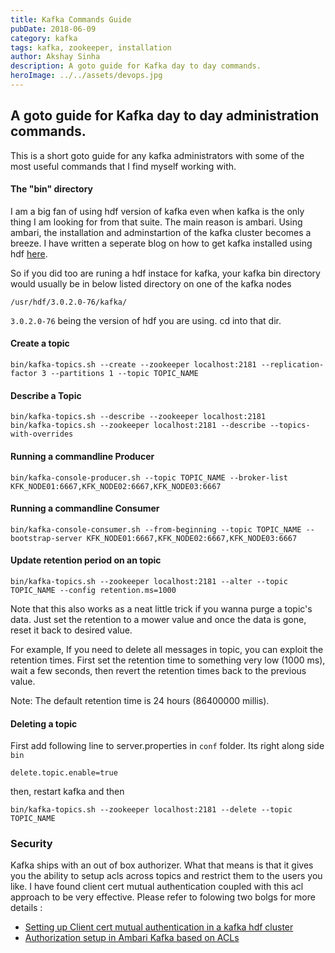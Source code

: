 ```yaml
---
title: Kafka Commands Guide
pubDate: 2018-06-09
category: kafka
tags: kafka, zookeeper, installation
author: Akshay Sinha
description: A goto guide for Kafka day to day commands.
heroImage: ../../assets/devops.jpg
---
```


## A goto guide for Kafka day to day administration commands.

This is a short goto guide for any kafka administrators with some of the most useful commands that I find myself working with.

#### The "bin" directory

I am a big fan of using hdf version of kafka even when kafka is the only thing I am looking for from that suite. The main reason is ambari. Using ambari, the installation and adminstartion of the kafka cluster becomes a breeze. I have written a seperate blog on how to get kafka installed using hdf [here](https://akshaysin.github.io/hdf-kafka.html#.Wxwn9IpKhPY).

So if you did too are runing a hdf instace for kafka, your kafka bin directory would usually be in below listed directory on one of the kafka nodes

	/usr/hdf/3.0.2.0-76/kafka/

`3.0.2.0-76` being the version of hdf you are using. cd into that dir.

#### Create a topic

	bin/kafka-topics.sh --create --zookeeper localhost:2181 --replication-factor 3 --partitions 1 --topic TOPIC_NAME

#### Describe a Topic

	bin/kafka-topics.sh --describe --zookeeper localhost:2181
	bin/kafka-topics.sh --zookeeper localhost:2181 --describe --topics-with-overrides

#### Running a commandline Producer

	bin/kafka-console-producer.sh --topic TOPIC_NAME --broker-list KFK_NODE01:6667,KFK_NODE02:6667,KFK_NODE03:6667

#### Running a commandline Consumer

	bin/kafka-console-consumer.sh --from-beginning --topic TOPIC_NAME --bootstrap-server KFK_NODE01:6667,KFK_NODE02:6667,KFK_NODE03:6667

#### Update retention period on an topic

	bin/kafka-topics.sh --zookeeper localhost:2181 --alter --topic TOPIC_NAME --config retention.ms=1000

Note that this also works as a neat little trick if you wanna purge a topic's data. Just set the retention to a mower value and once the data is gone, reset it back to desired value.

For example, If you need to delete all messages in topic, you can exploit the retention times. First set the retention time to something very low (1000 ms), wait a few seconds, then revert the retention times back to the previous value.

Note: The default retention time is 24 hours (86400000 millis).

#### Deleting a topic

First add following line to server.properties in `conf` folder. Its right along side `bin`

	delete.topic.enable=true

then, restart kafka and then

	bin/kafka-topics.sh --zookeeper localhost:2181 --delete --topic TOPIC_NAME

### Security
Kafka ships with an out of box authorizer. What that means is that it gives you the ability to setup acls across topics and restrict them to the users you like. I have found client cert mutual authentication coupled with this acl approach to be very effective. Please refer to folowing two bolgs for more details :

  * [Setting up Client cert mutual authentication in a kafka hdf cluster](/blog/2018-06-09-kafka-ssl)
  * [Authorization setup in Ambari Kafka based on ACLs](/blog/2018-06-09-kafka-acls)